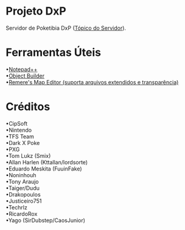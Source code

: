 # Projeto DxP
Servidor de Poketibia DxP (<a href=http://www.xtibia.com/forum/topic/241128->Tópico do Servidor</a>).

# Ferramentas Úteis
•<a href=https://notepad-plus-plus.org/download/v6.9.2.html>Notepad++</a></br>
•<a href=https://github.com/ottools/ObjectBuilder/releases/download/v0.4.1/ObjectBuilder_0_4_1.air>Object Builder</a></br>
•<a href=http://www.4shared.com/rar/YPgAc2hAce/Remeres_Map_Editor.html>Remere's Map Editor (suporta arquivos extendidos e transparência)</a>

# Créditos
•CipSoft</br>
•Nintendo</br>
•TFS Team</br>
•Dark X Poke</br>
•PXG</br>
•Tom Lukz (Smix)</br>
•Allan Harlen (Kttallan/lordsorte)</br>
•Eduardo Meskita (FuuinFake)</br>
•Noninhouh</br>
•Tony Araujo</br>
•Taiger/Dudu</br>
•Drakopoulos</br>
•Justiceiro751</br>
•Techrlz</br>
•RicardoRox</br>
•Yago (SirDubstep/CaosJunior)
